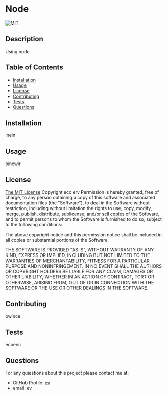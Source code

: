 # Node 
![MIT](https://img.shields.io/badge/license-MIT-blue?style=for-the-badge)
## Description
  
Using node
## Table of Contents
* [Installation](#installation)
* [Usage](#usage)
* [License](#license)
* [Contributing](#contributing)
* [Tests](#tests)
* [Questions](#questions)
## Installation
inein
## Usage
oincwir
## License
[The MIT License](https://www.mit.edu/~amini/LICENSE.md)
Copyright ecc erv
Permission is hereby granted, free of charge, to any person obtaining a copy of this software and associated documentation files (the "Software"), to deal in the Software without restriction, including without limitation the rights to use, copy, modify, merge, publish, distribute, sublicense, and/or sell copies of the Software, and to permit persons to whom the Software is furnished to do so, subject to the following conditions:
    
The above copyright notice and this permission notice shall be included in all copies or substantial portions of the Software.
    
THE SOFTWARE IS PROVIDED "AS IS", WITHOUT WARRANTY OF ANY KIND, EXPRESS OR IMPLIED, INCLUDING BUT NOT LIMITED TO THE WARRANTIES OF MERCHANTABILITY, FITNESS FOR A PARTICULAR PURPOSE AND NONINFRINGEMENT. IN NO EVENT SHALL THE AUTHORS OR COPYRIGHT HOLDERS BE LIABLE FOR ANY CLAIM, DAMAGES OR OTHER LIABILITY, WHETHER IN AN ACTION OF CONTRACT, TORT OR OTHERWISE, ARISING FROM, OUT OF OR IN CONNECTION WITH THE SOFTWARE OR THE USE OR OTHER DEALINGS IN THE SOFTWARE.
## Contributing
owince
## Tests
ecoenc
## Questions
For any quiestions about this project please contact me at:
* GitHub Profile: [ev](https://github.com/ev)
* email: ev